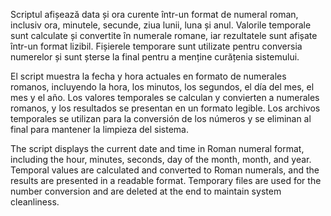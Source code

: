 Scriptul afișează data și ora curente într-un format de numeral roman, inclusiv ora, minutele, secunde, ziua lunii, luna și anul. Valorile temporale sunt calculate și convertite în numerale romane, iar rezultatele sunt afișate într-un format lizibil. Fișierele temporare sunt utilizate pentru conversia numerelor și sunt șterse la final pentru a menține curățenia sistemului.

El script muestra la fecha y hora actuales en formato de numerales romanos, incluyendo la hora, los minutos, los segundos, el día del mes, el mes y el año. Los valores temporales se calculan y convierten a numerales romanos, y los resultados se presentan en un formato legible. Los archivos temporales se utilizan para la conversión de los números y se eliminan al final para mantener la limpieza del sistema.

The script displays the current date and time in Roman numeral format, including the hour, minutes, seconds, day of the month, month, and year. Temporal values are calculated and converted to Roman numerals, and the results are presented in a readable format. Temporary files are used for the number conversion and are deleted at the end to maintain system cleanliness.
